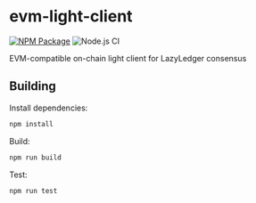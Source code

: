 # evm-light-client

[![NPM Package](https://img.shields.io/npm/v/@lazyledger/evm-light-client)](https://www.npmjs.org/package/@lazyledger/evm-light-client)
![Node.js CI](https://github.com/lazyledger/evm-light-client/workflows/Node.js%20CI/badge.svg)

EVM-compatible on-chain light client for LazyLedger consensus

## Building

Install dependencies:

```sh
npm install
```

Build:

```sh
npm run build
```

Test:

```sh
npm run test
```
